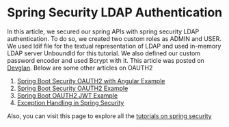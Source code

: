 # Spring Security LDAP Authentication
In this article, we secured our spring APIs with spring security LDAP authentication. To do so, we created two custom roles as ADMIN and USER. We used ldif file for the textual representation of LDAP and used in-memory LDAP server UnboundId for this tutorial. We also defined our custom password encoder and used Bcrypt with it. This article was posted on [Devglan](https://www.devglan.com/spring-security/spring-oauth2-role-based-authorization). Below are some other articles on OAUTH2
1. [Spring Boot Security OAUTH2 with Angular Example](https://www.devglan.com/spring-security/spring-boot-oauth2-angular)
2. [Spring Boot Security OAUTH2 Example](https://www.devglan.com/spring-security/spring-boot-security-oauth2-example)
3. [Spring Boot OAUTH2 JWT Example](https://www.devglan.com/spring-security/spring-boot-oauth2-jwt-example)
4. [Exception Handling in Spring Security](https://www.devglan.com/spring-security/exception-handling-in-spring-security)

Also, you can visit this page to explore all the [tutorials on spring security](https://www.devglan.com/tutorials/spring-security-tutorial)
